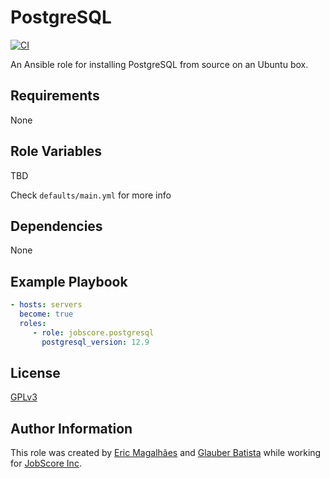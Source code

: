 PostgreSQL
=========
[![CI](https://github.com/jobscore/ansible-role-postgresql/actions/workflows/ci.yml/badge.svg)](https://github.com/jobscore/ansible-role-postgresql/actions/workflows/ci.yml)

An Ansible role for installing PostgreSQL from source on an Ubuntu box.

Requirements
------------

None

Role Variables
--------------

TBD

Check `defaults/main.yml` for more info


Dependencies
------------

None

Example Playbook
----------------

``` yaml
- hosts: servers
  become: true
  roles:
     - role: jobscore.postgresql
       postgresql_version: 12.9
```
License
-------

[GPLv3](/LICENSE)

Author Information
------------------

This role was created by [Eric Magalhães](https://emagalha.es) and [Glauber Batista](https://glauberrbatista.dev) while working for [JobScore Inc](https://jobscore.com).
